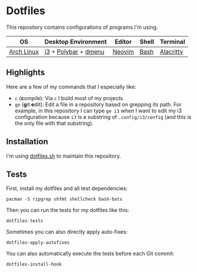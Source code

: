 # Dotfiles

This repository contains configurations of programs I'm using.

OS             | Desktop Environment              | Editor     | Shell    | Terminal
-------------- | -------------------------------- | ---------- | -------- | -------------
[Arch Linux][] | [i3][] + [Polybar][] + [dmenu][] | [Neovim][] | [Bash][] | [Alacritty][]

[Arch Linux]: https://www.archlinux.org
[i3]: https://i3wm.org
[Polybar]: https://github.com/jaagr/polybar
[dmenu]: https://tools.suckless.org/dmenu/
[Neovim]: https://neovim.io
[Bash]: https://www.gnu.org/software/bash
[Alacritty]: https://github.com/jwilm/alacritty

## Highlights

Here are a few of my commands that I especially like:

* `c` (**c**ompile):
  Via `c` I build most of my projects.
* `ge` (**g**it **e**dit):
  Edit a file in a repository based on grepping its path.
  For example, in this repository I can type `ge i3` when I want to edit my i3 configuration because `i3` is a substring of `.config/i3/config` (and this is the only file with that substring).

## Installation

I'm using [dotfiles.sh](https://github.com/alfunx/dotfiles.sh) to maintain this repository.

## Tests

First, install my dotfiles and all test dependencies:

```
pacman -S ripgrep shfmt shellcheck bash-bats
```

Then you can run the tests for my dotfiles like this:

```
dotfiles-tests
```

Sometimes you can also directly apply auto-fixes:

```
dotfiles-apply-autofixes
```

You can also automatically execute the tests before each Git commit:

```
dotfiles-install-hook
```
